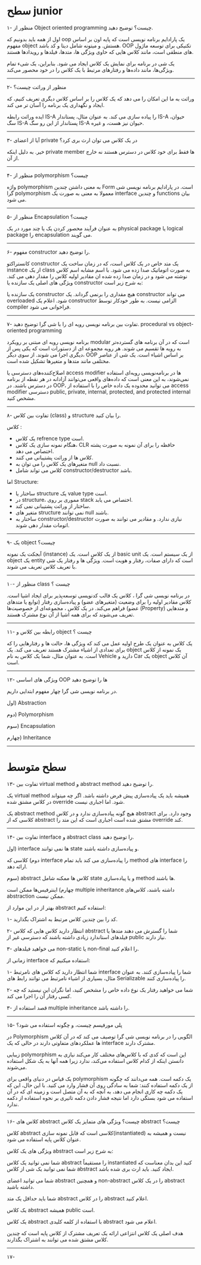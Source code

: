 # سطح junior

۱- منظور از Object oriented programming چیست؟ توضیح دهید.

اول از همه باید بدونیم که oop یک پارادایم برنامه نویسی است که پایه اون بر اساس مفهوم object هستش. و میتونه شامل دیتا و
کد باشد. OOP تکنیکی برای توسعه ماژول های منطقی است، مانند کلاس هایی که حاوی ویژگی ها، متدها، فیلدها و رویدادها هستند.

یک شی در برنامه برای نمایش یک کلاس ایجاد می شود. بنابراین، یک شیء تمام ویژگی‌ها، مانند داده‌ها و رفتارهای مرتبط با یک
کلاس را در خود محصور می‌کند.

--- 

۲- منظور از وراثت چیست؟

وراثت به ما این امکان را می دهد که یک کلاس را بر اساس کلاس دیگری تعریف کنیم، که ایجاد و نگهداری یک برنامه را آسان تر می
کند.

ایده وراثت رابطه IS-A را پیاده سازی می کند. به عنوان مثال، پستاندار IS-A حیوان، سگ IS-A پستاندار از این رو سگ IS-A حیوان
نیز هست، و غیره.

---
۳- آیا از اعضای private در یک کلاس می توان ارث بری کرد؟

خیر. به دلیل اینکه private member ها فقط برای خود کلاس در دسترس هستند نه خارج از آن.

---

۴- منظور از polymorphism چیست؟

واژه polymorphism به معنی داشتن چندین Form است. در پارادایم برنامه نویسی شی گرا polymorphism معمولا به معنی به صورت یک
interface و چندین functions بیان می شود.

--- 

۵- منظور از Encapsulation چیست؟

به عنوان فرآیند محصور کردن یک یا چند مورد در یک physical package یا logical package را encapsulation می گویند.

---
۶- مفهوم constructor را توضیح دهید.

کانستراکتو constructor یک متد خاص در یک کلاس است، که در زمان ساخت یک instance از یک class به صورت اتوماتیک صدا زده می
شود. با اسم مشابه اسم کلاس نوشته می شود و در زمان صدا زده شده ان مقادیر اولیه کلاس را مقدار دهی می کند. ویژگی های اصلی
یک سازنده یا constructor به شرح زیر است:

یک سازنده یا constructor هیچ مقداری را برنمی گرداند. یک constructor می تواند overloaded شود. اعلام یک constructor الزامی
نیست. به طور خودکار توسط compiler فراخوانی می شود.


---

۷- تفاوت بین برنامه نویسی رویه ای را با شی گرا توضیح دهید. procedural vs object-oriented programming

برنامه نویسی رویه ای مبتنی بر رویکرد modular است که در آن برنامه های گسترده‌تر به رویه ها تقسیم می شوند. هر رویه مجموعه
ای از دستورات است که یکی پس از دیگری اجرا می شوند. از سوی دیگر، OOP بر اساس اشیاء است. یک شی از عناصر مختلفی مانند متدها
و متغیرها تشکیل شده است.

اصلاح‌کننده‌های دسترسی یا access modifier ها در برنامه‌نویسی رویه‌ای استفاده نمی‌شوند، به این معنی است که داده‌های واقعی
می‌توانند آزادانه در هر نقطه از برنامه در دسترس باشند. در OOP، می توانید محدوده یک داده خاص را با استفاده از access
modifier دسترسی public, private, internal, protected, and protected internal مشخص کنید.

--- 
۸- تفاوت بین کلاس (class) و structure را بیان کنید.

کلاس :

- یک کلاس refrence type است.
- هنگام نمونه سازی یک کلاس، CLR حافظه را برای آن نمونه به صورت پشته اختصاص می دهد.
- کلاس ها از وراثت پشتیبانی می کنند.
- متغیرهای یک کلاس را می توان به null نسبت داد.
- کلاس می تواند شامل constructor/destructor باشد.

اما Structure:

- ساختار یا structure یک value type است.
- در structure، مموری بر روی stack اختصاص می یابد.
- ساختار از وراثت پشتیبانی نمی کند.
- متغیر های structure نمی توانند null باشند.
- ساختار به constructor/destructor نیازی ندارد. و مقادیر می توانند به صورت اتومات مقدار دهی شوند.

---

۹- یک object چیست؟

آبجکت یک نمونه (instance) از یک کلاس است. یک basic unit از یک سیستم است. یک object یک entity است که دارای صفات، رفتار و
هویت است. ویژگی ها و رفتار یک شی با تعریف کلاس تعریف می شوند.

---

۱۰- منظور از class چیست ؟

در برنامه نویسی شی گرا ،‌ کلاس یک قالب کدنویسی توسعه‌پذیر برای ایجاد اشیا است. کلاس مقادیر اولیه را برای وضعیت (متغیرهای
عضو) و پیاده‌سازی رفتار (توابع یا متدهای عضو) فراهم می‌کند. در یک کلاس ، مجموعه‌ای از خصوصیت‌ها (Property) و متدهایی
تعریف می‌شوند که برای همه اشیا از آن نوع مشترک هستند.

--- 

۱۱- رابطه بین کلاس و object چیست ؟

یک کلاس به عنوان یک طرح اولیه عمل می کند که ویژگی ها، حالت ها و رفتارهایی را که برای تعدادی از اشیاء مشترک هستند تعریف
می کند. یک object یک نمونه از کلاس است. به عنوان مثال، شما یک کلاس به نام Vehicle دارید و Car یک object آن کلاس است.

--- 

۱۲- ویژگی های اساسی OOP ها را توضیح دهید

در برنامه نویسی شی گرا چهار مفهوم ابتدایی داریم.

اول) Abstraction

دوم) Polymorphism

سوم) Encapsulation

چهارم) Inheritance

---

# سطح متوسط

۱۳- تفاوت بین virtual method و abstract method را توضیح دهید.

یک virtual method همیشه باید یک پیاده‌سازی پیش فرض داشته باشد. اگر چه میتواند در کلاس مشتق شده override شود. اما اجباری
نیست.

یک abstract method هیچ گونه پیاده‌سازی ندارد و در کلاس abstract وجود دارد. برای کلاسی که از abstract مشتق شده است اجباری
است که این متد را override کند.

--- 

۱۴- تفاوت بین interface و abstract class را توضیح دهید.

اول) interface ها نمی توانند state و پیاده‌سازی داشته باشند.

دوم) کلاسی که interface را پیاده‌سازی می کند باید تمام method های interface را ارائه دهد.

سوم) abstract کلاس ها ممکنه شامل state و یا پیاده‌سازی method ها باشند.

چهارم) اینترفیس‌ها ممکن است multiple inheritance داشته باشند، کلاس‌های abstraction ممکن نیست.

بهتر از در این موارد از abstract استفاده کنیم:

۱- کد را بین چندین کلاس مرتبط به اشتراک بگذارید.

۲- انتظار دارید کلاس هایی که کلاس abstract شما را گسترش می دهند متدها یا فیلدهای استاندارد زیادی داشته باشند که دسترسی
غیر از public نیاز دارند.

۳- می خواهید فیلدهای non-static یا non-final را اعلام کنید.

زمانی از interface استفاده میکنیم که:

۱- شما انتظار دارید که کلاس های نامرتبط interface شما را پیاده‌سازی کنند. به عنوان مثال، بسیاری از اشیاء نامرتبط می
توانند رابط های Serializable را پیاده‌سازی کنند.

۲- شما می خواهید رفتار یک نوع داده خاص را مشخص کنید، اما نگران این نیستید که چه کسی رفتار آن را اجرا می کند.

۳- قصد استفاده از multiple inheritance را داشته باشد.

---

۱۵- پلی مورفیسم چیست، و چگونه استفاده می شود؟

در Polymorphism الگویی را در برنامه نویسی شی گرا توصیف می کند که در آن کلاس ها عملکردهای متفاوتی دارند در حالی که یک
interface مشترک دارند.

زیبایی polymorphism این است که کدی که با کلاس‌های مختلف کار می‌کند نیازی به دانستن اینکه از کدام کلاس استفاده می‌کند،
ندارد زیرا همه آنها به یک شکل استفاده می‌شوند.

یک قیاس در دنیای واقعی برای polymorphism یک دکمه است. همه می‌دانند که چگونه از یک دکمه استفاده کنند: شما به سادگی روی آن
فشار وارد می کنید. با این حال، این که یک دکمه چه کاری انجام می دهد، به آنچه که به آن متصل است و زمینه ای که در آن
استفاده می شود بستگی دارد اما نتیجه فشار دادن دکمه تاثیری بر نحوه استفاده از دکمه ندارد.

---

۱۶- کلاس های abstract چیست؟ ویژگی های متمایز یک کلاس abstract چیست؟

کلاس abstract کلاسی است که قابل نمونه سازی(instantiated) نیست و همیشه به عنوان کلاس پایه استفاده می شود.

ویژگی های یک کلاس abstract به شرح زیر است:

شما نمی توانید یک کلاس abstract را مستقیماً instantiated کنید این بدان معناست که شما نمی توانید یک شی از کلاس abstract
  ایجاد کنید. باید ارث بری شده باشد.

شما می توانید اعضای abstract و همچنین non-abstract را در یک کلاس abstract داشته باشید.


شما باید حداقل یک متد abstract را در کلاس abstract اعلام کنید.

یک کلاس abstract همیشه public است.

یک کلاس abstract با استفاده از کلمه کلیدی abstract اعلام می شود.

هدف اصلی یک کلاس انتزاعی ارائه یک تعریف مشترک از کلاس پایه است که چندین کلاس مشتق شده می توانند به اشتراک بگذارند.

---

۱۷- 

